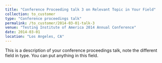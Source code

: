 ```yaml
---
title: "Conference Proceeding talk 3 on Relevant Topic in Your Field"
collection: to_customer
type: "Conference proceedings talk"
permalink: /to_customer/2014-03-01-talk-3
venue: "Testing Institute of America 2014 Annual Conference"
date: 2014-03-01
location: "Los Angeles, CA"
---
```


This is a description of your conference proceedings talk, note the different field in type. You can put anything in this field.
